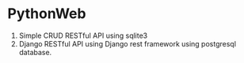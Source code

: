 # PythonWeb

1. Simple CRUD RESTful API using sqlite3
2. Django RESTful API using Django rest framework using postgresql database.
